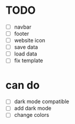 # TODO

- [ ] navbar
- [ ] footer
- [ ] website icon
- [ ] save data
- [ ] load data
- [ ] fix template

# can do

- [ ] dark mode compatible
- [ ] add dark mode
- [ ] change colors
